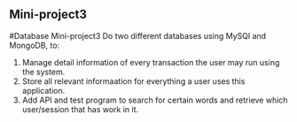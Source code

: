 ## Mini-project3
#Database Mini-project3
Do two different databases using MySQl and MongoDB, to:
1. Manage detail information of every transaction the user may run using the system.
2. Store all relevant informaation for everything a user uses this application.
3. Add API and test program to search for certain words and retrieve which user/session that has work in it.
